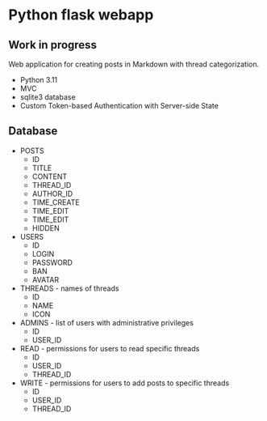 # Python flask webapp
## Work in progress
Web application for creating posts in Markdown with thread categorization.
 - Python 3.11
 - MVC
 - sqlite3 database
 - Custom Token-based Authentication with Server-side State

## Database
 - POSTS
   - ID
   - TITLE
   - CONTENT
   - THREAD_ID
   - AUTHOR_ID
   - TIME_CREATE
   - TIME_EDIT
   - TIME_EDIT
   - HIDDEN
 - USERS
   - ID
   - LOGIN
   - PASSWORD
   - BAN
   - AVATAR
 - THREADS - names of threads
   - ID
   - NAME
   - ICON
 - ADMINS - list of users with administrative privileges
   - ID
   - USER_ID
 - READ - permissions for users to read specific threads
   - ID
   - USER_ID
   - THREAD_ID
 - WRITE - permissions for users to add posts to specific threads
   - ID
   - USER_ID
   - THREAD_ID